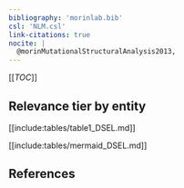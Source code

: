 ```yaml
---
bibliography: 'morinlab.bib'
csl: 'NLM.csl'
link-citations: true
nocite: |
  @morinMutationalStructuralAnalysis2013, 
---
```


[[_TOC_]]




## Relevance tier by entity

[[include:tables/table1_DSEL.md]]





[[include:tables/mermaid_DSEL.md]]

## References


